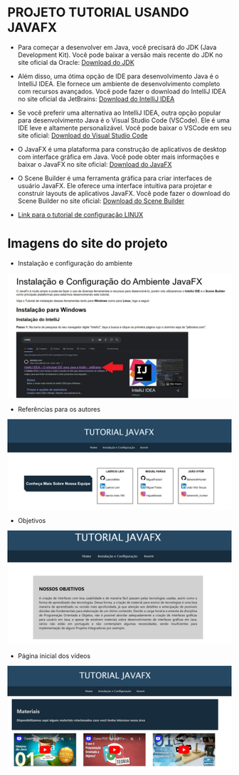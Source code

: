 # PROJETO TUTORIAL USANDO JAVAFX

- Para começar a desenvolver em Java, você precisará do JDK (Java Development Kit). Você pode baixar a versão mais recente do JDK no site oficial da Oracle:
[Download do JDK](https://www.oracle.com/java/technologies/javase-jdk11-downloads.html)

- Além disso, uma ótima opção de IDE para desenvolvimento Java é o IntelliJ IDEA. Ele fornece um ambiente de desenvolvimento completo com recursos avançados. Você pode fazer o download do IntelliJ IDEA no site oficial da JetBrains:
[Download do IntelliJ IDEA](https://www.jetbrains.com/idea/download/)

- Se você preferir uma alternativa ao IntelliJ IDEA, outra opção popular para desenvolvimento Java é o Visual Studio Code (VSCode). Ele é uma IDE leve e altamente personalizável. Você pode baixar o VSCode em seu site oficial:
[Download do Visual Studio Code](https://code.visualstudio.com/download)

- O JavaFX é uma plataforma para construção de aplicativos de desktop com interface gráfica em Java. Você pode obter mais informações e baixar o JavaFX no site oficial:
[Download do JavaFX](https://openjfx.io/)

- O Scene Builder é uma ferramenta gráfica para criar interfaces de usuário JavaFX. Ele oferece uma interface intuitiva para projetar e construir layouts de aplicativos JavaFX. Você pode fazer o download do Scene Builder no site oficial:
[Download do Scene Builder](https://gluonhq.com/products/scene-builder/)

- [Link para o tutorial de configuração LINUX](https://youtu.be/L0RIONQ07_8)

# Imagens do site do projeto

- Instalação e configuração do ambiente

![Foto configuração ambiente](Assets/site1.jpeg)

- Referências para os autores

![Referências para os autores](Assets/site2.jpeg)

- Objetivos

![Objetivos](Assets/site4.jpeg)

- Página inicial dos vídeos

![Videos](Assets/site3.jpeg)
